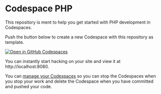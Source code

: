 # Codespace PHP

This repository is ment to help you get started with PHP development in Codespaces.

Push the button below to create a new Codespace with this repository as template.

[![Open in GitHub Codespaces](https://github.com/codespaces/badge.svg)](https://github.com/codespaces/new?template_repository=hilli/codespace-php)

You can instantly start hacking on your site and view it at http://localhost:8080.

You can [manage your Codespaces](https://github.com/codespaces/) so you can stop the Codespaces when you stop your work and delete the Codespace when you have committed and pushed your code.

